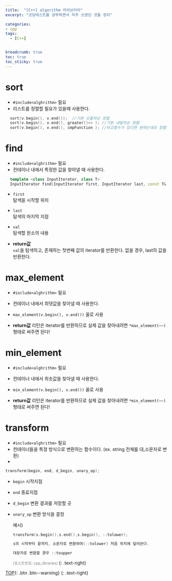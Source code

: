 ```yaml
---
title:  "[C++] algorithm 라이브러리"
excerpt: "코딩테스트를 공부하면서 자주 쓰였던 것들 정리"

categories:
- cpp
tags:
  - [C++]


breadcrumb: true
toc: true
toc_sticky: true
---
```


#  sort
  - `#include<alghrithm>` 필요
  - 리스트를 정렬할 필요가 있을때 사용한다.
  ```c++
    sort(v.begin(), v.end());  //기본 오름차순 정렬
    sort(v.begin(), v.end(), greater()<> ); //기본 내림차순 정렬
    sort(v.begin(), v.end(), cmpFunction ); //비교함수가 있다면 원하는대로 정렬
  ```

# find
  - `#include<alghrithm>` 필요
  - 컨테이너 내에서 특정한 값을 찾아낼 때 사용한다.
  ```c++
    template <class InputIterator, class T>
    InputIterator find(InputIterator first, InputIterator last, const T& val);
  ```
  - `first`  
    탐색을 시작할 위치
  - `last`  
    탐색의 마지막 지점
  - `val`  
    탐색할 원소의 내용   

   - **return값**  
    `val`을 탐색하고, 존재하는 첫번째 값의 iterator를 반환한다. 없을 경우, last의 값을 반환한다.


# max_element
  - `#include<alghrithm>` 필요
  - 컨테이너 내에서 최댓값을 찾아낼 때 사용한다.
  - `max_element(v.begin(), v.end())` 꼴로 사용

  - **return값**
    리턴은 iterator를 반환하므로 실제 값을 찾아내려면 `*max_element(~~)` 형태로 써주면 된다!

# min_element
- `#include<alghrithm>` 필요
- 컨테이너 내에서 최솟값을 찾아낼 때 사용한다.
- `min_element(v.begin(), v.end())` 꼴로 사용

- **return값**
리턴은 iterator를 반환하므로 실제 값을 찾아내려면 `*min_element(~~)` 형태로 써주면 된다!

# transform
- `#include<alghrithm>` 필요
- 컨테이너들을 특정 방식으로 변환하는 함수이다. (ex. string 전체를 대,소문자로 변환)
- 
```c++
transform(begin, end, d_begin, unary_op);
```
- `begin`
  시작지점
- `end`
  종료지점
- `d_begin`
  변환 결과를 저장할 곳
- `unary_op`
  변환 방식을 결정

  예시)
  ```c++
  transform(s.begin(),s.end(),s.begin(), ::tolower);

  s의 시작부터 끝까지, 소문자로 변환하여(::tolower) 처음 위치에 덮어쓴다.
  
  대문자로 변환할 경우 ::toupper
  ```


   <small style ="color:gray;">(포스트번호: cpp_libraries) </small> 
 {: .text-right}

[TOP](#){: .btn .btn--warning} 
{: .text-right}